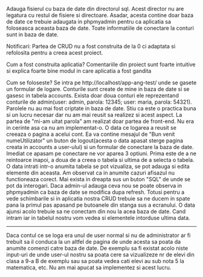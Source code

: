 Adauga fisierul cu baza de date din directorul sql. Acest director nu are legatura cu restul de fisiere si directoare.
Asadar, acesta contine doar baza de date ce trebuie adaugata in phpmyadmin pentru ca aplicatia sa foloseasca aceasta baza de date.
Toate informatiile de conectare la conturi sunt in baza de date.

Notificari:
Partea de CRUD nu a fost construita de la 0 ci adaptata si refolosita pentru a creea acest proiect.

Cum a fost construita aplicatia?
Comentariile din proiect sunt foarte intuitive si explica foarte bine modul in care aplicatia a fost gandita

Cum se foloseste?
Se intra pe http://localhost/app-ang-test/ unde se gasete un formular de logare. Conturile sunt create de mine in baza de date si se gasesc in tabela accounts. Exista doar doua conturi ele reprezentand conturile de admin(user: admin, parola: 12345; user: maria, parola: 54321). Parolele nu au mai fost criptate in baza de date. Stiu ca este o practica buna si un lucru necesar dar nu am mai reusit sa realizez si acest aspect. La partea de "mi-am uitat parola" am realizat doar partea de front-end. Nu era in cerinte asa ca nu am implementat-o. 
O data ce logarea a reusit se creeaza o pagina a acelui cont. Ea va contine mesajul de "Bun venit numeUtilizator" un buton de logout(acesta o data apasat sterge pagina creata in accounts a user-ului) si un formular de conectare la baza de date. Imediat ce apasam pe conectare ne vor aparea 3 optiuni. Prima este de a ne reintoarce inapoi, a doua de a creea o tabela si ultima de a selecta o tabela. O data intrati intr-o anumita tabela se pot vizualiza, se pot adauga si edita elemente din aceasta. Am observat ca in anumite cazuri afisazul nu functioneaza corect. Mai exista in dreapta sus un buton "SQL" de unde se pot da interogari. Daca admin-ul adauga ceva nou se poate observa in phpmyadmin ca baza de date se modifica dupa refresh. Totusi pentru a vede schimbarile si in aplicatia nostra CRUD trebuie sa ne ducem in spate pana la primul pas apasand pe butoanele din stanga sus a ecranului. O data ajunsi acolo trebuie sa ne conectam din nou la acea baza de date. Cand intram iar in tabelul nostru vom vedea si elementele intorduse ultima data.

---
Daca contul ce se loga era unul de user normal si nu de administrator ar fi trebuit sa il conduca la un altfel de pagina de unde acesta sa poata da anumite comenzi catre baza de date. De exemplu sa fi existat acolo niste input-uri de unde user-ul nostru sa poata cere sa vizualizeze nr de elevi din clasa a 9-a B de exemplu sau sa poata vedea cati elevi au sub nota 5 la matematica, etc. Nu am mai apucat sa implementez si acest lucru.
